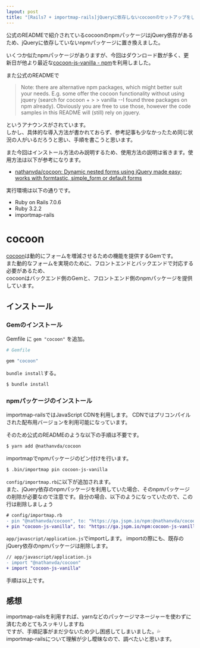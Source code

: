 ```yaml
---
layout: post
title: "[Rails7 + importmap-rails]jQueryに依存しないcocoonのセットアップをした"
---
```


公式のREADMEで紹介されているcocoonのnpmパッケージはjQuery依存があるため、jQueryに依存していないnpmパッケージに置き換えました。<br>

いくつか似たnpmパッケージがありますが、今回はダウンロード数が多く、更新日が他より最近な[cocoon\-js\-vanilla \- npm](https://www.npmjs.com/package/cocoon-js-vanilla?activeTab=readme)を利用しました。

また公式のREADMEで

> Note: there are alternative npm packages, which might better suit your needs. E.g. some offer the cocoon functionality without using jquery (search for cocoon + > > vanilla --I found three packages on npm already). Obviously you are free to use those, however the code samples in this README will (still) rely on jquery.

というアナウンスがされています。<br>
しかし、具体的な導入方法が書かれておらず、参考記事も少なかったため同じ状況の人がいるだろうと思い、手順を書こうと思います。

また今回はインストール方法のみ説明するため、使用方法の説明は省きます。使用方法は以下が参考になります。<br>

- [nathanvda/cocoon: Dynamic nested forms using jQuery made easy; works with formtastic, simple\_form or default forms](https://github.com/nathanvda/cocoon)

実行環境は以下の通りです。

- Ruby on Rails 7.0.6
- Ruby 3.2.2
- importmap-rails


# cocoon

[cocoon](https://github.com/nathanvda/cocoon)は動的にフォームを増減させるための機能を提供するGemです。<br>
また動的なフォームを実現のために、フロントエンドとバックエンドで対応する必要があるため、<br>
cocoonはバックエンド側のGemと、フロントエンド側のnpmパッケージを提供しています。

## インストール
### Gemのインストール

Gemfile に `gem "cocoon"` を追加。

```rb
# Gemfile

gem "cocoon"
```

`bundle install`する。

```sh
$ bundle install
```

### npmパッケージのインストール

importmap-railsではJavaScript CDNを利用します。
CDNではプリコンパイルされた配布用バージョンを利用可能になっています。

そのため公式のREADMEのような以下の手順は不要です。

```sh
$ yarn add @nathanvda/cocoon 
```

importmapでnpmパッケージのピン付けを行います。

```sh
$ .bin/importmap pin cocoon-js-vanilla
```

`config/importmap.rb`に以下が追加されます。<br>
また、jQuery依存のnpmパッケージを利用していた場合、そのnpmパッケージの削除が必要なので注意です。自分の場合、以下のようになっていたので、この行は削除しましょう

```diff
# config/importmap.rb
- pin "@nathanvda/cocoon", to: "https://ga.jspm.io/npm:@nathanvda/cocoon@1.2.14/cocoon.js"
+ pin "cocoon-js-vanilla", to: "https://ga.jspm.io/npm:cocoon-js-vanilla@1.3.0/index.js"
```

`app/javascript/application.js`でimportします。
importの際にも、既存のjQuery依存のnpmパッケージは削除します。

```diff
// app/javascript/application.js
- import "@nathanvda/cocoon"
+ import "cocoon-js-vanilla"
```

手順は以上です。<br>

## 感想
importmap-railsを利用すれば、yarnなどのパッケージマネージャーを使わずに済むためとてもスッキリしますね<br>
ですが、手順記事がまだ少ないため少し困惑してしまいました。💦<br>
importmap-railsについて理解が少し曖昧なので、調べたいと思います。
